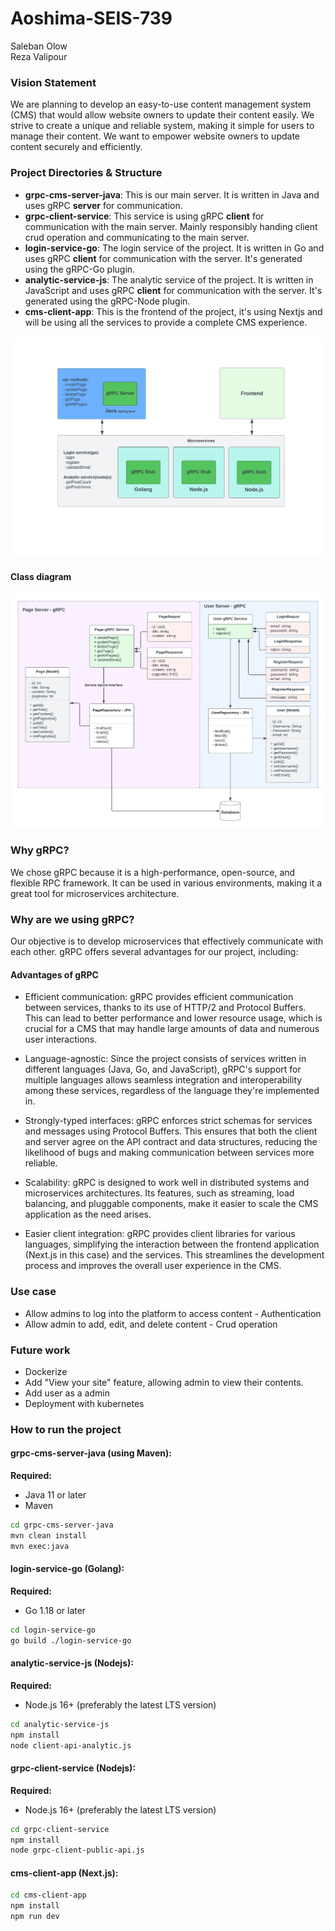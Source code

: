 # Aoshima-SEIS-739
Saleban Olow <br>
Reza Valipour

### Vision Statement

We are planning to develop an easy-to-use content management system (CMS) that would allow website owners to update their content easily. We strive to create a unique and reliable system, making it simple for users to manage their content. We want to empower website owners to update content securely and efficiently. 


### Project Directories & Structure
- <strong>grpc-cms-server-java</strong>: This is our main server. It is written in Java and uses gRPC <strong>server</strong> for communication.
- <strong>grpc-client-service</strong>: This service is using gRPC <strong>client</strong> for communication with the main server. Mainly responsibly handing client crud operation and communicating to the main server.
- <strong>login-service-go</strong>: The login service of the project. It is written in Go and uses gRPC <strong>client</strong> for communication with the server. It's generated using the gRPC-Go plugin.
- <strong>analytic-service-js</strong>: The analytic service of the project. It is written in JavaScript and uses gRPC <strong>client</strong> for communication with the server. It's generated using the gRPC-Node plugin.
- <strong>cms-client-app</strong>: This is the frontend of the project, it's using Nextjs and will be using all the services to provide a complete CMS experience.

![Image description](./images/new_diagram.png)

#### Class diagram
![Image description](./diagrams/class_diagram/class-diagram.png)


### Why gRPC?
We chose gRPC because it is a high-performance, open-source, and flexible RPC framework. It can be used in various environments, making it a great tool for microservices architecture.


### Why are we using gRPC?
Our objective is to develop microservices that effectively communicate with each other. gRPC offers several advantages for our project, including:

#### Advantages of gRPC
- Efficient communication: gRPC provides efficient communication between services, thanks to its use of HTTP/2 and Protocol Buffers. This can lead to better performance and lower resource usage, which is crucial for a CMS that may handle large amounts of data and numerous user interactions.

- Language-agnostic: Since the project consists of services written in different languages (Java, Go, and JavaScript), gRPC's support for multiple languages allows seamless integration and interoperability among these services, regardless of the language they're implemented in.

- Strongly-typed interfaces: gRPC enforces strict schemas for services and messages using Protocol Buffers. This ensures that both the client and server agree on the API contract and data structures, reducing the likelihood of bugs and making communication between services more reliable.

- Scalability: gRPC is designed to work well in distributed systems and microservices architectures. Its features, such as streaming, load balancing, and pluggable components, make it easier to scale the CMS application as the need arises.

- Easier client integration: gRPC provides client libraries for various languages, simplifying the interaction between the frontend application (Next.js in this case) and the services. This streamlines the development process and improves the overall user experience in the CMS.

### Use case
- Allow admins to log into the platform to access content - Authentication
- Allow admin to add, edit, and delete content - Crud operation

### Future work
- Dockerize
- Add "View your site" feature, allowing admin to view their contents.
- Add user as a admin
- Deployment with kubernetes


### How to run the project

#### grpc-cms-server-java (using Maven):
<strong>Required:</strong><br>
- Java 11 or later
- Maven

```bash
cd grpc-cms-server-java
mvn clean install
mvn exec:java
```

#### login-service-go (Golang):
<strong>Required:</strong><br>
- Go 1.18 or later

```bash
cd login-service-go
go build ./login-service-go
```

#### analytic-service-js (Nodejs):
<strong>Required:</strong><br>
- Node.js 16+ (preferably the latest LTS version)

```bash
cd analytic-service-js
npm install
node client-api-analytic.js
```

#### grpc-client-service (Nodejs):
<strong>Required:</strong><br>
- Node.js 16+ (preferably the latest LTS version)

```bash
cd grpc-client-service
npm install
node grpc-client-public-api.js
```

#### cms-client-app (Next.js):
```bash
cd cms-client-app
npm install
npm run dev
```

